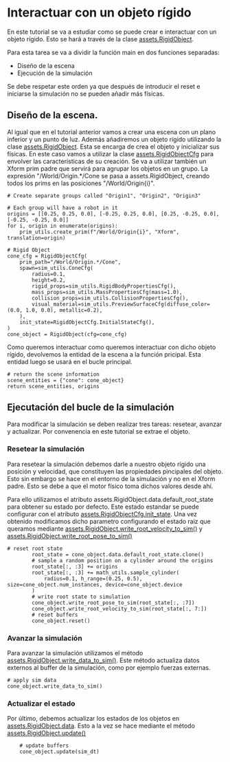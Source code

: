 # Interactuar con un objeto rígido
En este tutorial se va a estudiar como se puede crear e interactuar con un objeto rígido. Esto se hará a través de la clase [assets.RigidObject](https://isaac-sim.github.io/IsaacLab/main/source/api/lab/isaaclab.assets.html#isaaclab.assets.RigidObject).

Para esta tarea se va a dividir la función main en dos funciones separadas:
- Diseño de la escena
- Ejecución de la simulación

Se debe respetar este orden ya que después de introducir el reset e iniciarse la simulación no se pueden añadir más físicas.

## Diseño de la escena.
Al igual que en el tutorial anterior vamos a crear una escena con un plano inferior y un punto de luz. Además añadiremos un objeto rígido utilizando la clase [assets.RigidObject](https://isaac-sim.github.io/IsaacLab/main/source/api/lab/isaaclab.assets.html#isaaclab.assets.RigidObject). Esta se encarga de crea el objeto y inicializar sus físicas.
En este caso vamos a utilizar la clase [assets.RigidObjectCfg](https://isaac-sim.github.io/IsaacLab/main/source/api/lab/isaaclab.assets.html#isaaclab.assets.RigidObjectCfg) para envolver las características de su creación. 
Se va a utilizar también un Xform prim padre que servirá para agrupar los objetos en un grupo. La expresión "/World/Origin.*/Cone se pasa a assets.RigidObject, creando todos los prims en las posiciones "/World/Origin{i}".

    # Create separate groups called "Origin1", "Origin2", "Origin3"

    # Each group will have a robot in it
    origins = [[0.25, 0.25, 0.0], [-0.25, 0.25, 0.0], [0.25, -0.25, 0.0], [-0.25, -0.25, 0.0]]
    for i, origin in enumerate(origins):
        prim_utils.create_prim(f"/World/Origin{i}", "Xform", translation=origin)

    # Rigid Object
    cone_cfg = RigidObjectCfg(
        prim_path="/World/Origin.*/Cone",
        spawn=sim_utils.ConeCfg(
            radius=0.1,
            height=0.2,
            rigid_props=sim_utils.RigidBodyPropertiesCfg(),
            mass_props=sim_utils.MassPropertiesCfg(mass=1.0),
            collision_props=sim_utils.CollisionPropertiesCfg(),
            visual_material=sim_utils.PreviewSurfaceCfg(diffuse_color=(0.0, 1.0, 0.0), metallic=0.2),
        ),
        init_state=RigidObjectCfg.InitialStateCfg(),
    )
    cone_object = RigidObject(cfg=cone_cfg)

Como queremos interactuar como queremos interactuar con dicho objeto rígido, devolvemos la entidad de la escena a la función pricipal. Esta entidad luego se usará en el bucle principal.

    # return the scene information
    scene_entities = {"cone": cone_object}
    return scene_entities, origins

## Ejecutación del bucle de la simulación
Para modificar la simulación se deben realizar tres tareas: resetear, avanzar y actualizar. Por convenencia en este tutorial se extrae el objeto.

### Resetear la simulación
Para resetear la simulación debemos darle a nuestro objeto rígido una posición y velocidad, que constituyen las propiedades pincipales del objeto. Esto sin embargo se hace en el entorno de la simulación y no en el Xform padre. Esto se debe a que el motor físico toma dichos valores desde ahí.

Para ello utilizamos el atributo assets.RigidObject.data.default_root_state para obtener su estado por defecto. Este estado estandar se puede configurar con el atributo [assets.RigidObjectCfg.init_state](https://isaac-sim.github.io/IsaacLab/main/source/api/lab/isaaclab.assets.html#isaaclab.assets.RigidObjectCfg.init_state). Una vez obtenido modificamos dicho parametro configurando el estado raiz que queramos mediante [assets.RigidObject.write_root_velocity_to_sim()](https://isaac-sim.github.io/IsaacLab/main/source/api/lab/isaaclab.assets.html#isaaclab.assets.RigidObject.write_root_velocity_to_sim) y [assets.RigidObject.write_root_pose_to_sim()](https://isaac-sim.github.io/IsaacLab/main/source/api/lab/isaaclab.assets.html#isaaclab.assets.RigidObject.write_root_pose_to_sim)

    # reset root state
            root_state = cone_object.data.default_root_state.clone()
            # sample a random position on a cylinder around the origins
            root_state[:, :3] += origins
            root_state[:, :3] += math_utils.sample_cylinder(
                radius=0.1, h_range=(0.25, 0.5), size=cone_object.num_instances, device=cone_object.device
            )
            # write root state to simulation
            cone_object.write_root_pose_to_sim(root_state[:, :7])
            cone_object.write_root_velocity_to_sim(root_state[:, 7:])
            # reset buffers
            cone_object.reset()
        
### Avanzar la simulación
Para avanzar la simulación utilizamos el método [assets.RigidObject.write_data_to_sim()](https://isaac-sim.github.io/IsaacLab/main/source/api/lab/isaaclab.assets.html#isaaclab.assets.RigidObject.write_data_to_sim). Este método actualiza datos externos al buffer de la simulación, como por ejemplo fuerzas externas.

    # apply sim data
    cone_object.write_data_to_sim()


### Actualizar el estado
Por último, debemos actualizar los estados de los objetos en [assets.RigidObject.data](https://isaac-sim.github.io/IsaacLab/main/source/api/lab/isaaclab.assets.html#isaaclab.assets.RigidObject.data). Esto a la vez se hace mediante el método [assets.RigidObject.update()](https://isaac-sim.github.io/IsaacLab/main/source/api/lab/isaaclab.assets.html#isaaclab.assets.RigidObject.update)

        # update buffers
        cone_object.update(sim_dt)